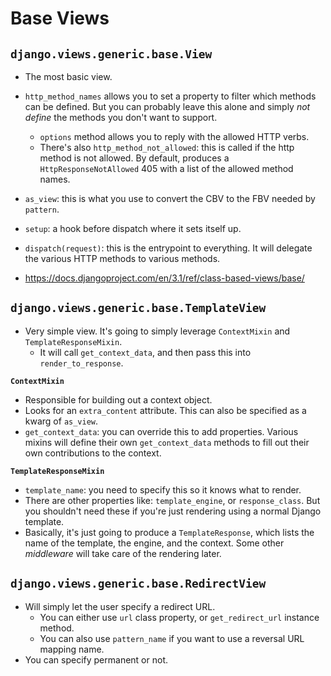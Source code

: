 # Base Views

## `django.views.generic.base.View`

* The most basic view.
* `http_method_names` allows you to set a property to filter which
  methods can be defined. But you can probably leave this alone and
  simply *not define* the methods you don't want to support.
  * `options` method allows you to reply with the allowed HTTP verbs.
  * There's also `http_method_not_allowed`: this is called if the http
    method is not allowed. By default, produces a
    `HttpResponseNotAllowed` 405 with a list of the allowed method
    names.
* `as_view`: this is what you use to convert the CBV to the FBV needed
  by `pattern`.
* `setup`: a hook before dispatch where it sets itself up.
* `dispatch(request)`: this is the entrypoint to everything. It will
  delegate the various HTTP methods to various methods.

* https://docs.djangoproject.com/en/3.1/ref/class-based-views/base/

## `django.views.generic.base.TemplateView`

* Very simple view. It's going to simply leverage `ContextMixin` and
  `TemplateResponseMixin`.
  * It will call `get_context_data`, and then pass this into
    `render_to_response`.

**`ContextMixin`**

* Responsible for building out a context object.
* Looks for an `extra_content` attribute. This can also be specified as
  a kwarg of `as_view`.
* `get_context_data`: you can override this to add properties. Various
  mixins will define their own `get_context_data` methods to fill out
  their own contributions to the context.

**`TemplateResponseMixin`**

* `template_name`: you need to specify this so it knows what to render.
* There are other properties like: `template_engine`, or
  `response_class`. But you shouldn't need these if you're just
  rendering using a normal Django template.
* Basically, it's just going to produce a `TemplateResponse`, which
  lists the name of the template, the engine, and the context. Some
  other *middleware* will take care of the rendering later.

## `django.views.generic.base.RedirectView`

* Will simply let the user specify a redirect URL.
  * You can either use `url` class property, or `get_redirect_url`
    instance method.
  * You can also use `pattern_name` if you want to use a reversal URL
    mapping name.
* You can specify permanent or not.
